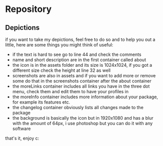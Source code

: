 # Repository

## Depictions

if you want to take my depictions, feel free to do so and to help you out a little, here are some things you might think of useful:

- if the text is hard to see go to line 44 and check the comments
- name and short description are in the first container called about
- the icon is in the assets folder and its size is 1024x1024, if you got a different size check the height at line 32 as well
- screenshots are also in assets and if you want to add more or remove some do that in the screenshots container after the about container
- the moreLinks container includes all links you have in the three dot menu, check them and edit them to have your profiles in
- the moreInfo container includes more information about your package, for example its features etc.
- the changelog container obviously lists all changes made to the package
- the background is basically the icon but in 1920x1080 and has a blur with the amount of 64px, i use photoshop but you can do it with any software

that's it, enjoy c:
